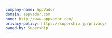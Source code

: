 ```yaml
---
company-name: AppVador
domain: appvador.com
home: http://www.appvador.com/
privacy-policy: https://supership.jp/privacy/
owned-by: Supership
---
```




